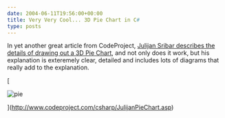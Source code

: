 ```yaml
---
date: 2004-06-11T19:56:00+00:00
title: Very Very Cool... 3D Pie Chart in C#
type: posts
---
```

In yet another great article from CodeProject, [Julijan Sribar describes the details of drawing out a 3D Pie Chart](http://www.codeproject.com/csharp/JulijanPieChart.asp), and not only does it work, but his explanation is exteremely clear, detailed and includes lots of diagrams that really add to the explanation.

[

<img alt="pie" hspace="0" src="http://msdn.microsoft.com/vbasic/art/blogart/piechart1.jpg" align="baseline" border="0" />

](http://www.codeproject.com/csharp/JulijanPieChart.asp)

